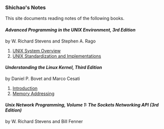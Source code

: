 ### Shichao's Notes

This site documents reading notes of the following books.

#### *Advanced Programming in the UNIX Environment, 3rd Edition*

by W. Richard Stevens and Stephen A. Rago

1. [UNIX System Overview](apue/ch1.md)
2. [UNIX Standardization and Implementations](apue/ch2.md)

#### *Understanding the Linux Kernel, Third Edition*

by Daniel P. Bovet and Marco Cesati

1. [Introduction](utlk/ch1.md)
1. [Memory Addressing](utlk/ch1.md)

#### *Unix Network Programming, Volume 1: The Sockets Networking API (3rd Edition)*

by W. Richard Stevens and Bill Fenner
